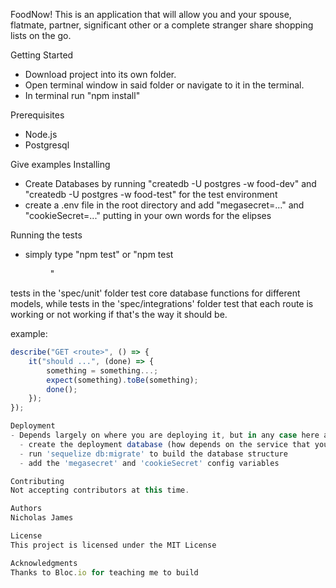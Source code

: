 FoodNow!
This is an application that will allow you and your spouse, flatmate, partner, significant other or a complete stranger share shopping lists on the go. 

Getting Started
- Download project into its own folder.
- Open terminal window in said folder or navigate to it in the terminal.
- In terminal run "npm install"

Prerequisites
- Node.js
- Postgresql

Give examples
Installing
- Create Databases by running "createdb -U postgres -w food-dev" and "createdb -U postgres -w food-test" for the test environment
- create a .env file in the root directory and add "megasecret=..." and "cookieSecret=..." putting in your own words for the elipses

Running the tests
- simply type "npm test" or "npm test <dir><filename>"

tests in the 'spec/unit' folder test core database functions for different models, while tests in the 'spec/integrations' folder test that each route is working or not working if that's the way it should be.

example:
```javascript
describe("GET <route>", () => {
    it("should ...", (done) => {
        something = something...;
        expect(something).toBe(something);
        done();
    });
});

Deployment
- Depends largely on where you are deploying it, but in any case here are the things to remember:
  - create the deployment database (how depends on the service that you use)
  - run 'sequelize db:migrate' to build the database structure
  - add the 'megasecret' and 'cookieSecret' config variables

Contributing
Not accepting contributors at this time.

Authors
Nicholas James

License
This project is licensed under the MIT License

Acknowledgments
Thanks to Bloc.io for teaching me to build